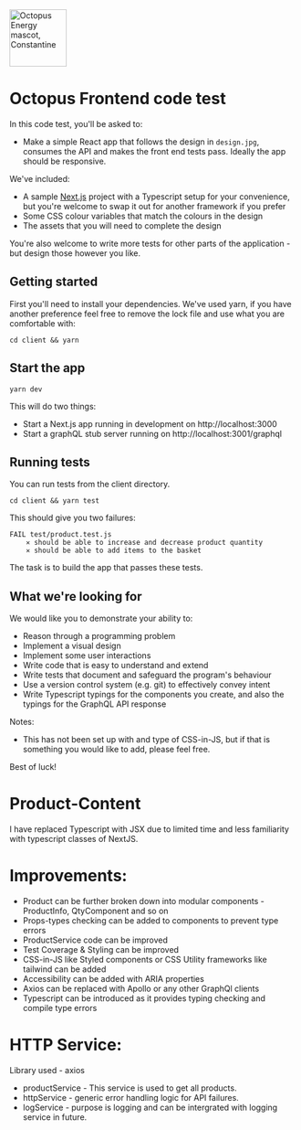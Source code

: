 <img src="https://static.octopuscdn.com/constantine/constantine.svg" alt="Octopus Energy mascot, Constantine" width="100" />

# Octopus Frontend code test

In this code test, you'll be asked to:

- Make a simple React app that follows the design in `design.jpg`, consumes the API and makes the front end tests pass. Ideally the app should be responsive.

We've included:

- A sample [Next.js](https://nextjs.org/) project with a Typescript setup for your convenience, but you're welcome to swap it out for another framework if you prefer
- Some CSS colour variables that match the colours in the design
- The assets that you will need to complete the design

You're also welcome to write more tests for other parts of the application - but design those however you like.

## Getting started

First you'll need to install your dependencies. We've used yarn, if you have another preference feel free to remove the lock file and use what you are comfortable with:

```
cd client && yarn
```

## Start the app

```
yarn dev
```

This will do two things:

- Start a Next.js app running in development on http://localhost:3000
- Start a graphQL stub server running on http://localhost:3001/graphql

## Running tests

You can run tests from the client directory.

```
cd client && yarn test
```

This should give you two failures:

```
FAIL test/product.test.js
    ✕ should be able to increase and decrease product quantity
    ✕ should be able to add items to the basket
```

The task is to build the app that passes these tests.

## What we're looking for

We would like you to demonstrate your ability to:

- Reason through a programming problem
- Implement a visual design
- Implement some user interactions
- Write code that is easy to understand and extend
- Write tests that document and safeguard the program's behaviour
- Use a version control system (e.g. git) to effectively convey intent
- Write Typescript typings for the components you create, and also the typings for the GraphQL API response

Notes:

- This has not been set up with and type of CSS-in-JS, but if that is something you would like to add, please feel free.

Best of luck!

# Product-Content

I have replaced Typescript with JSX due to limited time and less familiarity with typescript classes of NextJS.

# Improvements:

- Product can be further broken down into modular components - ProductInfo, QtyComponent and so on
- Props-types checking can be added to components to prevent type errors
- ProductService code can be improved
- Test Coverage & Styling can be improved
- CSS-in-JS like Styled components or CSS Utility frameworks like tailwind can be added
- Accessibility can be added with ARIA properties
- Axios can be replaced with Apollo or any other GraphQl clients
- Typescript can be introduced as it provides typing checking and compile type errors

# HTTP Service:

Library used - axios

- productService - This service is used to get all products.
- httpService - generic error handling logic for API failures.
- logService - purpose is logging and can be intergrated with logging service in future.
